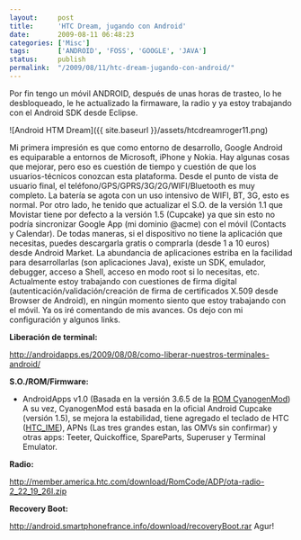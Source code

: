 ```yaml
---
layout:     post
title:      'HTC Dream, jugando con Android'
date:       2009-08-11 06:48:23
categories: ['Misc']
tags:       ['ANDROID', 'FOSS', 'GOOGLE', 'JAVA']
status:     publish 
permalink:  "/2009/08/11/htc-dream-jugando-con-android/"
---
```

Por fin tengo un móvil ANDROID, después de unas horas de trasteo, lo he desbloqueado, le he actualizado la firmaware, la radio y ya estoy trabajando con el Android SDK desde Eclipse.

![Android HTM Dream]({{ site.baseurl }}/assets/htcdreamroger11.png)  
<!-- more -->  
Mi primera impresión es que como entorno de desarrollo, Google Android es equiparable a entornos de Microsoft, iPhone y Nokia.
Hay algunas cosas que mejorar, pero eso es cuestión de tiempo y cuestión de que los usuarios-técnicos conozcan esta plataforma.
Desde el punto de vista de usuario final, el teléfono/GPS/GPRS/3G/2G/WIFI/Bluetooth es muy completo. La batería se agota con un uso intensivo de WIFI, BT, 3G, esto es normal.
Por otro lado, he tenido que actualizar el S.O. de la versión 1.1 que Movistar tiene por defecto a la versión 1.5 (Cupcake) ya que sin esto no podría sincronizar Google App (mi dominio @acme) con el móvil (Contacts y Calendar).
De todas maneras, si el dispositivo no tiene la aplicación que necesitas, puedes descargarla gratis o comprarla (desde 1 a 10 euros) desde Android Market.
La abundancia de aplicaciones estriba en la facilidad para desarrollarlas (son aplicaciones Java), existe un SDK, emulador, debugger, acceso a Shell, acceso en modo root si lo necesitas, etc.
Actualmente estoy trabajando con cuestiones de firma digital (autenticación/validación/creación de firma de certificados X.509 desde Browser de Android), en ningún momento siento que estoy trabajando con el móvil. Ya os iré comentando de mis avances.
Os dejo con mi configuración y algunos links.

**Liberación de terminal:**

http://androidapps.es/2009/08/08/como-liberar-nuestros-terminales-android/

**S.O./ROM/Firmware:**
* AndroidApps v1.0 (Basada en la versión 3.6.5 de la [ROM CyanogenMod](http://forum.xda-developers.com/showthread.php?t=537204))
A su vez, CyanogenMod está basada en la oficial Android Cupcake (versión 1.5), se mejora la estabilidad, tiene agregado el teclado de HTC ([HTC_IME](http://androidapps.es/2009/06/28/instalar-teclado-htc-htc_ime/)), APNs (Las tres grandes estan, las OMVs sin confirmar) y otras apps: Teeter, Quickoffice, SpareParts, Superuser y Terminal Emulator.

**Radio:**

http://member.america.htc.com/download/RomCode/ADP/ota-radio-2_22_19_26I.zip

**Recovery Boot:**

http://android.smartphonefrance.info/download/recoveryBoot.rar
Agur!
